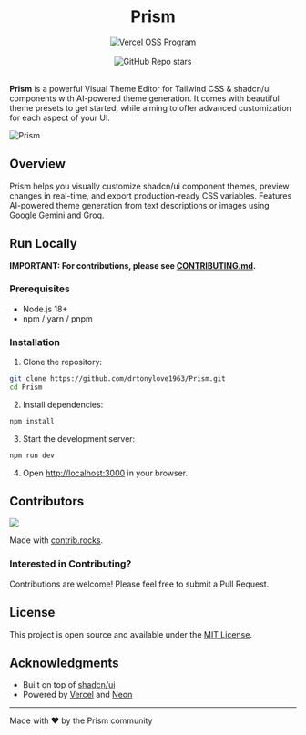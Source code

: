 <div align="center">
  <h1>Prism</h1>
</div>

<div align="center">
  <a href="https://vercel.com/oss">
    <img alt="Vercel OSS Program" src="https://vercel.com/oss/program-badge.svg" />
  </a>
  <br />
  <br />
  <img alt="GitHub Repo stars" src="https://img.shields.io/github/stars/drtonylove1963/Prism?style=for-the-badge&logo=github">
</div>

<br />

**Prism** is a powerful Visual Theme Editor for Tailwind CSS & shadcn/ui components with AI-powered theme generation. It comes with beautiful theme presets to get started, while aiming to offer advanced customization for each aspect of your UI.

![Prism](public/og-image.v050725.png)

## Overview

Prism helps you visually customize shadcn/ui component themes, preview changes in real-time, and export production-ready CSS variables. Features AI-powered theme generation from text descriptions or images using Google Gemini and Groq.

## Run Locally

**IMPORTANT: For contributions, please see [CONTRIBUTING.md](CONTRIBUTING.md).**

### Prerequisites

- Node.js 18+
- npm / yarn / pnpm

### Installation

1. Clone the repository:

```bash
git clone https://github.com/drtonylove1963/Prism.git
cd Prism
```

2. Install dependencies:

```bash
npm install
```

3. Start the development server:

```bash
npm run dev
```

4. Open [http://localhost:3000](http://localhost:3000) in your browser.

## Contributors

<a href="https://github.com/drtonylove1963/Prism/graphs/contributors">
  <img src="https://contrib.rocks/image?repo=drtonylove1963/Prism" />
</a>

Made with [contrib.rocks](https://contrib.rocks).

### Interested in Contributing?

Contributions are welcome! Please feel free to submit a Pull Request.

## License

This project is open source and available under the [MIT License](LICENSE).

## Acknowledgments

- Built on top of [shadcn/ui](https://ui.shadcn.com/)
- Powered by [Vercel](https://vercel.com) and [Neon](https://neon.tech)

---

Made with ❤️ by the Prism community
